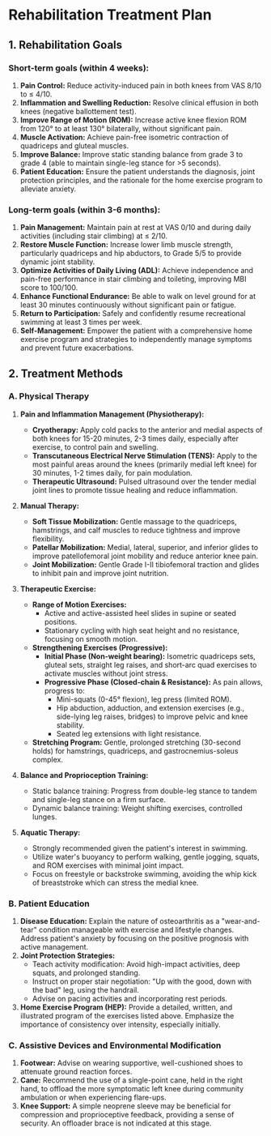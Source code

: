 # Rehabilitation Treatment Plan

## 1. Rehabilitation Goals

### Short-term goals (within 4 weeks):
1.  **Pain Control:** Reduce activity-induced pain in both knees from VAS 8/10 to ≤ 4/10.
2.  **Inflammation and Swelling Reduction:** Resolve clinical effusion in both knees (negative ballottement test).
3.  **Improve Range of Motion (ROM):** Increase active knee flexion ROM from 120° to at least 130° bilaterally, without significant pain.
4.  **Muscle Activation:** Achieve pain-free isometric contraction of quadriceps and gluteal muscles.
5.  **Improve Balance:** Improve static standing balance from grade 3 to grade 4 (able to maintain single-leg stance for >5 seconds).
6.  **Patient Education:** Ensure the patient understands the diagnosis, joint protection principles, and the rationale for the home exercise program to alleviate anxiety.

### Long-term goals (within 3-6 months):
1.  **Pain Management:** Maintain pain at rest at VAS 0/10 and during daily activities (including stair climbing) at ≤ 2/10.
2.  **Restore Muscle Function:** Increase lower limb muscle strength, particularly quadriceps and hip abductors, to Grade 5/5 to provide dynamic joint stability.
3.  **Optimize Activities of Daily Living (ADL):** Achieve independence and pain-free performance in stair climbing and toileting, improving MBI score to 100/100.
4.  **Enhance Functional Endurance:** Be able to walk on level ground for at least 30 minutes continuously without significant pain or fatigue.
5.  **Return to Participation:** Safely and confidently resume recreational swimming at least 3 times per week.
6.  **Self-Management:** Empower the patient with a comprehensive home exercise program and strategies to independently manage symptoms and prevent future exacerbations.

## 2. Treatment Methods

### A. Physical Therapy

1.  **Pain and Inflammation Management (Physiotherapy):**
    *   **Cryotherapy:** Apply cold packs to the anterior and medial aspects of both knees for 15-20 minutes, 2-3 times daily, especially after exercise, to control pain and swelling.
    *   **Transcutaneous Electrical Nerve Stimulation (TENS):** Apply to the most painful areas around the knees (primarily medial left knee) for 30 minutes, 1-2 times daily, for pain modulation.
    *   **Therapeutic Ultrasound:** Pulsed ultrasound over the tender medial joint lines to promote tissue healing and reduce inflammation.

2.  **Manual Therapy:**
    *   **Soft Tissue Mobilization:** Gentle massage to the quadriceps, hamstrings, and calf muscles to reduce tightness and improve flexibility.
    *   **Patellar Mobilization:** Medial, lateral, superior, and inferior glides to improve patellofemoral joint mobility and reduce anterior knee pain.
    *   **Joint Mobilization:** Gentle Grade I-II tibiofemoral traction and glides to inhibit pain and improve joint nutrition.

3.  **Therapeutic Exercise:**
    *   **Range of Motion Exercises:**
        *   Active and active-assisted heel slides in supine or seated positions.
        *   Stationary cycling with high seat height and no resistance, focusing on smooth motion.
    *   **Strengthening Exercises (Progressive):**
        *   **Initial Phase (Non-weight bearing):** Isometric quadriceps sets, gluteal sets, straight leg raises, and short-arc quad exercises to activate muscles without joint stress.
        *   **Progressive Phase (Closed-chain & Resistance):** As pain allows, progress to:
            *   Mini-squats (0-45° flexion), leg press (limited ROM).
            *   Hip abduction, adduction, and extension exercises (e.g., side-lying leg raises, bridges) to improve pelvic and knee stability.
            *   Seated leg extensions with light resistance.
    *   **Stretching Program:** Gentle, prolonged stretching (30-second holds) for hamstrings, quadriceps, and gastrocnemius-soleus complex.

4.  **Balance and Proprioception Training:**
    *   Static balance training: Progress from double-leg stance to tandem and single-leg stance on a firm surface.
    *   Dynamic balance training: Weight shifting exercises, controlled lunges.

5.  **Aquatic Therapy:**
    *   Strongly recommended given the patient's interest in swimming.
    *   Utilize water's buoyancy to perform walking, gentle jogging, squats, and ROM exercises with minimal joint impact.
    *   Focus on freestyle or backstroke swimming, avoiding the whip kick of breaststroke which can stress the medial knee.

### B. Patient Education

1.  **Disease Education:** Explain the nature of osteoarthritis as a "wear-and-tear" condition manageable with exercise and lifestyle changes. Address patient's anxiety by focusing on the positive prognosis with active management.
2.  **Joint Protection Strategies:**
    *   Teach activity modification: Avoid high-impact activities, deep squats, and prolonged standing.
    *   Instruct on proper stair negotiation: "Up with the good, down with the bad" leg, using the handrail.
    *   Advise on pacing activities and incorporating rest periods.
3.  **Home Exercise Program (HEP):** Provide a detailed, written, and illustrated program of the exercises listed above. Emphasize the importance of consistency over intensity, especially initially.

### C. Assistive Devices and Environmental Modification

1.  **Footwear:** Advise on wearing supportive, well-cushioned shoes to attenuate ground reaction forces.
2.  **Cane:** Recommend the use of a single-point cane, held in the right hand, to offload the more symptomatic left knee during community ambulation or when experiencing flare-ups.
3.  **Knee Support:** A simple neoprene sleeve may be beneficial for compression and proprioceptive feedback, providing a sense of security. An offloader brace is not indicated at this stage.